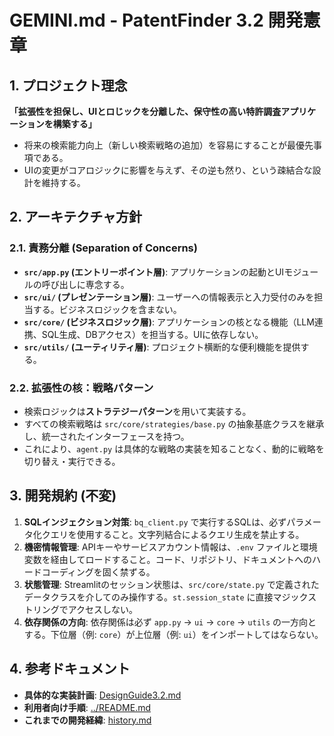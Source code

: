 # GEMINI.md - PatentFinder 3.2 開発憲章

## 1. プロジェクト理念

**「拡張性を担保し、UIとロじックを分離した、保守性の高い特許調査アプリケーションを構築する」**

-   将来の検索能力向上（新しい検索戦略の追加）を容易にすることが最優先事項である。
-   UIの変更がコアロジックに影響を与えず、その逆も然り、という疎結合な設計を維持する。

## 2. アーキテクチャ方針

### 2.1. 責務分離 (Separation of Concerns)
-   **`src/app.py` (エントリーポイント層)**: アプリケーションの起動とUIモジュールの呼び出しに専念する。
-   **`src/ui/` (プレゼンテーション層)**: ユーザーへの情報表示と入力受付のみを担当する。ビジネスロジックを含まない。
-   **`src/core/` (ビジネスロジック層)**: アプリケーションの核となる機能（LLM連携、SQL生成、DBアクセス）を担当する。UIに依存しない。
-   **`src/utils/` (ユーティリティ層)**: プロジェクト横断的な便利機能を提供する。

### 2.2. 拡張性の核：戦略パターン
-   検索ロジックは**ストラテジーパターン**を用いて実装する。
-   すべての検索戦略は `src/core/strategies/base.py` の抽象基底クラスを継承し、統一されたインターフェースを持つ。
-   これにより、`agent.py` は具体的な戦略の実装を知ることなく、動的に戦略を切り替え・実行できる。

## 3. 開発規約 (不変)

1.  **SQLインジェクション対策**: `bq_client.py` で実行するSQLは、必ずパラメータ化クエリを使用すること。文字列結合によるクエリ生成を禁止する。
2.  **機密情報管理**: APIキーやサービスアカウント情報は、`.env` ファイルと環境変数を経由してロードすること。コード、リポジトリ、ドキュメントへのハードコーディングを固く禁ずる。
3.  **状態管理**: Streamlitのセッション状態は、`src/core/state.py` で定義されたデータクラスを介してのみ操作する。`st.session_state` に直接マジックストリングでアクセスしない。
4.  **依存関係の方向**: 依存関係は必ず `app.py` -> `ui` -> `core` -> `utils` の一方向とする。下位層（例: `core`）が上位層（例: `ui`）をインポートしてはならない。

## 4. 参考ドキュメント
-   **具体的な実装計画**: [DesignGuide3.2.md](./DesignGuide3.2.md)
-   **利用者向け手順**: [../README.md](../README.md)
-   **これまでの開発経緯**: [history.md](./history.md)
